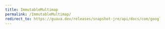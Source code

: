 ```yaml
---
title: ImmutableMultimap
permalink: /ImmutableMultimap/
redirect_to: https://guava.dev/releases/snapshot-jre/api/docs/com/google/common/collect/ImmutableMultimap.html
---
```

